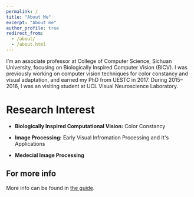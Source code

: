 ```yaml
---
permalink: /
title: "About Me"
excerpt: "About me"
author_profile: true
redirect_from: 
  - /about/
  - /about.html
---
```


I’m an associate professor at College of Computer Science, Sichuan University, focusing on Biologically Inspired Computer Vision (BICV). I was previously working on computer vision techniques for color constancy and visual adaptation, and earned my PhD from UESTC in 2017. During 2015–2016, I was an visiting student at UCL Visual Neuroscience Laboratory.


Research Interest
======

- **Biologically Inspired Computational Vision:** Color Constancy


- **Image Processing:** Early Visual Infromation Processing and It's Applications


- **Medecial Image Processing** 




For more info
------
More info can be found in [the guide](https://a.glgoo.top/citations?user=WkkdsIEAAAAJ&hl=zh-CN&oi=ao).

